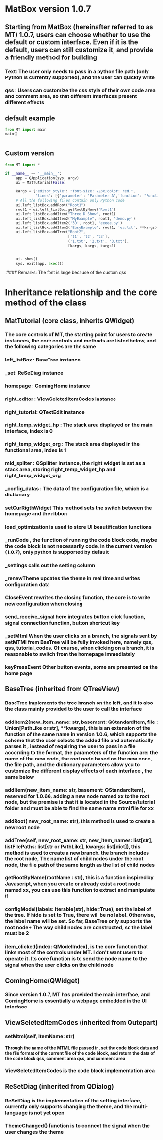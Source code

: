 # MatBox version 1.0.7

## Starting from MatBox (hereinafter referred to as MT) 1.0.7, users can choose whether to use the default or custom interface. Even if it is the default, users can still customize it, and provide a friendly method for building
### Text: The user only needs to pass in a python file path (only Python is currently supported), and the user can quickly write
### qss : Users can customize the qss style of their own code area and comment area, so that different interfaces present different effects

## default example
```python
from MT import main
main()
```
<img src="">

## Custom version
```python
from MT import *

if __name__ == '__main__':
     app = QApplication(sys. argv)
     ui = MatTutorial(False)

     kargs = {"editor_style": "font-size: 72px;color: red;",
              'lines': [{'parameter': 'Parameter A','function': "Function A"}], 'details_style': "font-size : 72px;color : red;"}
     # All the following files contain only Python code
     ui.left_listBox.addRoot("Root1")
     root1 = ui.left_listBox.getRootByName('Root1')
     ui.left_listBox.addItem("Three D Show", root1)
     ui.left_listBox.addItem2("MyExample", root1, 'demo.py')
     ui.left_listBox.addItem2('3D', root1, 'eeeee.py')
     ui.left_listBox.addItem2('EasyExample', root1, 'ea.txt', **kargs)
     ui.left_listBox.addTree("Root2",
                             ['t1', 't2', 't3'],
                             ('1.txt', '2.txt', '3.txt'),
                             [kargs, kargs, kargs])


     ui. show()
     sys. exit(app. exec())

```
<img src="">
#### Remarks: The font is large because of the custom qss

# Inheritance relationship and the core method of the class

## MatTutorial (core class, inherits QWidget)

### The core controls of MT, the starting point for users to create instances, the core controls and methods are listed below, and the following categories are the same

### left_listBox : BaseTree instance,

### _set: ReSeDiag instance

### homepage : ComingHome instance

### right_editor : ViewSeletedItemCodes instance

### right_tutorial: QTextEdit instance

### right_temp_widget_hp : The stack area displayed on the main interface, index is 0

### right_temp_widget_org : The stack area displayed in the functional area, index is 1

### mid_spliter : QSplitter instance, the right widget is set as a stack area, storing right_temp_widget_hp and right_temp_widget_org

### _config_datas : The data of the configuration file, which is a dictionary

### setCurRigthWidget This method sets the switch between the homepage and the ribbon

### load_optimization is used to store UI beautification functions

### _runCode , the function of running the code block code, maybe the code block is not necessarily code, in the current version (1.0.7), only python is supported by default

### _settings calls out the setting column

### _renewTheme updates the theme in real time and writes configuration data

### CloseEvent rewrites the closing function, the core is to write new configuration when closing

### send_receive_signal here integrates button click function, signal connection function, button shortcut key

### _setMtml When the user clicks on a branch, the signals sent by setMTMl from BaeTree will be fully invoked here, namely qss, qss, tutorial_codes. Of course, when clicking on a branch, it is reasonable to switch from the homepage immediately

### keyPressEvent Other button events, some are presented on the home page

## BaseTree (inherited from QTreeView)

### BaseTree implements the tree branch on the left, and it is also the class mainly provided to the user to call the interface

### addItem2(new_item_name: str, basement: QStandardItem, file : Union[PathLike or str], **kwargs), this is an extension of the function of the same name in version 1.0.6, which supports the scheme that the user selects the added file and automatically parses it , instead of requiring the user to pass in a file according to the format, the parameters of the function are: the name of the new node, the root node based on the new node, the file path, and the dictionary parameters allow you to customize the different display effects of each interface , the same below

### addItem(new_item_name: str, basement: QStandardItem), reserved for 1.0.66, adding a new node named xx to the root node, but the premise is that it is located in the Source/tutorial folder and must be able to find the same name mtml file for xx

### addRoot( new_root_name: str), this method is used to create a new root node

### addTree(self, new_root_name: str, new_item_names: list[str], listFilePaths: list[str or PathLike], kwargs: list[dict]), this method is used to create a new branch, the branch includes the root node, The name list of child nodes under the root node, the file path of the same length as the list of child nodes

### getRootByName(rootName : str), this is a function inspired by Javascript, when you create or already exist a root node named xx, you can use this function to extract and manipulate it

### configModel(labels: Iterable[str], hide=True), set the label of the tree. If hide is set to True, there will be no label. Otherwise, the label name will be set. So far, BaseTree only supports the root node+ The way child nodes are constructed, so the label must be 2

### item_clicked(index: QModelIndex), is the core function that links most of the controls under MT. I don't want users to operate it. Its core function is to send the node name to the signal when the user clicks on the child node

## ComingHome(QWidget)

### Since version 1.0.7, MT has provided the main interface, and ComingHome is essentially a webpage embedded in the UI interface

## ViewSeletedItemCodes (inherited from Qutepart)

### setMtml(self, itemName: str)

#### Through the name of the MTML file passed in, set the code block data and the file format of the current file of the code block, and return the data of the code block qss, comment area qss, and comment area

### ViewSeletedItemCodes is the code block implementation area

## ReSetDiag (inherited from QDialog)

### ReSetDiag is the implementation of the setting interface, currently only supports changing the theme, and the multi-language is not yet open

### ThemeChanged() function is to connect the signal when the user changes the theme